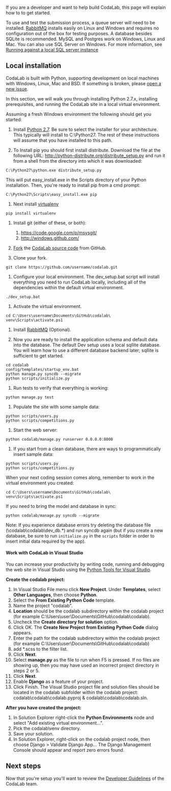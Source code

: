 If you are a developer and want to help build CodaLab, this page will explain how to to get started.

To use and test the submission process, a queue server will need to be installed. [RabbitMQ](http://www.rabbitmq.com/download.html) installs easily on Linux and Windows and requires no configuration out of the box for testing purposes. A database besides SQLite is recommended. MySQL and Postgres work on Windows, Linux and Mac. You can also use SQL Server on Windows. For more information, see [Running against a local SQL server instance](https://github.com/codalab/codalab/wiki/Test:-Running-against-a-local-SQL-server-instance)

## Local installation

CodaLab is built with Python, supporting development on local machines with Windows, Linux, Mac and BSD. If something is broken, please [open a new issue](https://github.com/codalab/codalab/issues?state=open).

In this section, we will walk you through installing Python 2.7.x, installing prerequisites, and running the CodaLab site in a local virtual environment.

Assuming a fresh Windows environment the following should get you started:

1. Install [Python 2.7](http://www.python.org/getit/). Be sure to select the installer for your architecture. This typically will install to C:\Python27. The rest of these instructions will assume that you have installed to this path.

1. To Install pip you should first install distribute. Download the file at the following URL:
   http://python-distribute.org/distribute_setup.py and run it from a shell from the directory into which it was downloaded:
```
C:\Python27\python.exe distribute_setup.py
```
This will put easy_install.exe in the Scripts directory of your Python installation. Then, you're ready to install pip from a cmd prompt:
```
C:\Python27\Scripts\easy_install.exe pip
```

1. Next install [virtualenv](http://www.virtualenv.org/)
```
pip install virtualenv
```

1. Install git (either of these, or both):
   1. https://code.google.com/p/msysgit/
   1. http://windows.github.com/

1. [Fork](https://help.github.com/articles/fork-a-repo) the [CodaLab source code](https://github.com/codalab/codalab) from GitHub.

1. Clone your fork.
```
git clone https://github.com/username/codalab.git
```

1. Configure your local environment. The dev_setup.bat script will install everything you need to run CodaLab locally, including all of the dependencies within the default virtual environment.
```
./dev_setup.bat
```

1. Activate the virtual environment.
```
cd C:\Users\username\Documents\GitHub\codalab\
venv\Scripts\activate.ps1
```

1. Install [RabbitMQ](http://www.rabbitmq.com/download.html) (Optional).

1. Now you are ready to install the application schema and default data into the database. The default Dev setup uses a local sqllite database. You will learn how to use a different database backend later; sqllite is sufficient to get started. 
```
cd codalab
config/templates/startup_env.bat
python manage.py syncdb --migrate
python scripts/initialize.py
```

1. Run tests to verify that everything is working:
```
python manage.py test
```

1. Populate the site with some sample data:
```        
python scripts/users.py
python scripts/competitions.py
```

1. Start the web server:
```
python codalab/manage.py runserver 0.0.0.0:8000
```

1. If you start from a clean database, there are ways to programmatically insert sample data:
```
python scripts/users.py
python scripts/competitions.py
```

When your next coding session comes along, remember to work in the virtual environment you created:
```
cd C:\Users\username\Documents\GitHub\codalab\
venv\Scripts\activate.ps1
```

If you need to bring the model and database in sync:
```
python codalab/manage.py syncdb --migrate
```
Note: If you experience database errors try deleting the database file (\codalab\codalab\dev_db.*) and run syncdb again (but if you create a new database, be sure to run `initialize.py` in the `scripts` folder in order to insert initial data required by the app).

#### Work with CodaLab in Visual Studio

You can increase your productivity by writing code, running and debugging the web site in Visual Studio using the [Python Tools for Visual Studio](https://pytools.codeplex.com/). 

**Create the codalab project:**

1. In Visual Studio File menu click **New Project**. Under **Templates**, select **Other Languages**, then choose **Python**.
1. Select the **From Existing Python Code** template.
1. Name the project "codalab".
1. **Location** should be the codalab subdirectory within the codalab project (for example C:\Users\user\Documents\GitHub\codalab\codalab).
1. Uncheck the **Create directory for solution** option.
1. Click OK. The **Create New Project from Existing Python Code** dialog appears.
1. Enter the path for the codalab subdirectory within the codalab project (for example C:\Users\user\Documents\GitHub\codalab\codalab)
1. add *.scss to the filter list.
1. Click **Next**.
1. Select **manage.py** as the file to run when F5 is pressed. If no files are showing up, then you may have used an incorrect project directory in steps 2 or 5.
1. Click **Next**.
1. Enable **Django** as a feature of your project.
1. Click Finish. The Visual Studio project file and solution files should be located in the codalab subfolder within the codalab project: codalab\codalab\codalab.pyproj & codalab\codalab\codalab.sln.

**After you have created the project:**

1. In Solution Explorer right-click the **Python Environments** node and select "Add existing virtual environment...".
1. Pick the codalab\venv directory.
1. Save your solution.
1. In Solution Explorer, right-click on the codalab project node, then choose Django > Validate Django App... The Django Management Console should appear and report zero errors found.

## Next steps

Now that you're setup you'll want to review the [Developer Guidelines](https://github.com/codalab/codalab/wiki/Dev:-Developer-Guidelines) of the CodaLab team.